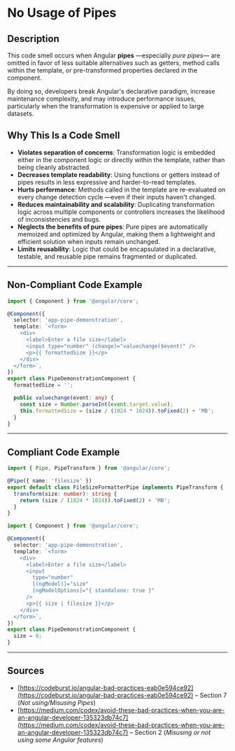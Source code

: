# No Usage of Pipes

## Description

This code smell occurs when Angular **pipes** —especially *pure pipes*— are omitted in favor of less suitable alternatives such as getters, method calls within the template, or pre-transformed properties declared in the component.

By doing so, developers break Angular's declarative paradigm, increase maintenance complexity, and may introduce performance issues, particularly when the transformation is expensive or applied to large datasets.

## Why This Is a Code Smell

- **Violates separation of concerns**: Transformation logic is embedded either in the component logic or directly within the template, rather than being cleanly abstracted.
- **Decreases template readability**: Using functions or getters instead of pipes results in less expressive and harder-to-read templates.
- **Hurts performance**: Methods called in the template are re-evaluated on every change detection cycle —even if their inputs haven't changed.
- **Reduces maintainability and scalability**: Duplicating transformation logic across multiple components or controllers increases the likelihood of inconsistencies and bugs.
- **Neglects the benefits of pure pipes**: Pure pipes are automatically memoized and optimized by Angular, making them a lightweight and efficient solution when inputs remain unchanged.
- **Limits reusability**: Logic that could be encapsulated in a declarative, testable, and reusable pipe remains fragmented or duplicated.

---

## Non-Compliant Code Example

```ts
import { Component } from '@angular/core';

@Component({
  selector: 'app-pipe-demonstration',
  template: `<form>
    <div>
      <label>Enter a file size</label>
      <input type="number" (change)="valuechange($event)" />
      <p>{{ formattedSize }}</p>
    </div>
  </form>`,
})
export class PipeDemonstrationComponent {
  formattedSize = '';

  public valuechange(event: any) {
    const size = Number.parseInt(event.target.value);
    this.formattedSize = (size / (1024 * 1024)).toFixed(2) + 'MB';
  }
}
```

---

## Compliant Code Example

```ts
import { Pipe, PipeTransform } from '@angular/core';

@Pipe({ name: 'filesize' })
export default class FileSizeFormatterPipe implements PipeTransform {
  transform(size: number): string {
    return (size / (1024 * 1024)).toFixed(2) + 'MB';
  }
}
```

```ts
import { Component } from '@angular/core';

@Component({
  selector: 'app-pipe-demonstration',
  template: `<form>
    <div>
      <label>Enter a file size</label>
      <input
        type="number"
        [(ngModel)]="size"
        [ngModelOptions]="{ standalone: true }"
      />
      <p>{{ size | filesize }}</p>
    </div>
  </form>`,
})
export class PipeDemonstrationComponent {
  size = 0;
}
```

---

## Sources

- [https://codeburst.io/angular-bad-practices-eab0e594ce92](https://codeburst.io/angular-bad-practices-eab0e594ce92) – Section 7 (*Not using/Misusing Pipes*)
- [https://medium.com/codex/avoid-these-bad-practices-when-you-are-an-angular-developer-135323db74c7](https://medium.com/codex/avoid-these-bad-practices-when-you-are-an-angular-developer-135323db74c7) – Section 2 (*Misusing or not using some Angular features*)
